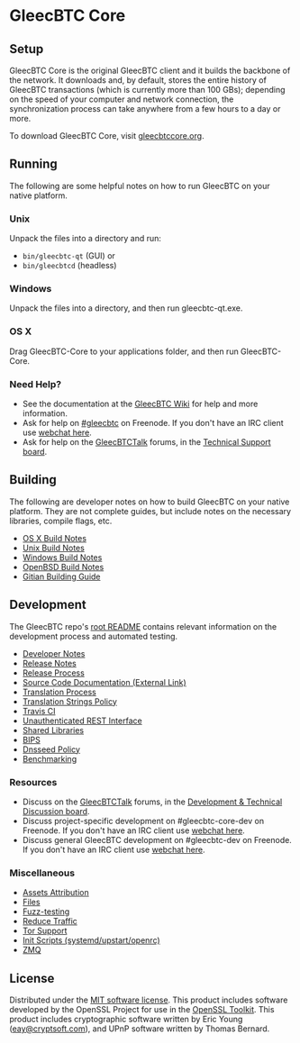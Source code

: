 GleecBTC Core
=============

Setup
---------------------
GleecBTC Core is the original GleecBTC client and it builds the backbone of the network. It downloads and, by default, stores the entire history of GleecBTC transactions (which is currently more than 100 GBs); depending on the speed of your computer and network connection, the synchronization process can take anywhere from a few hours to a day or more.

To download GleecBTC Core, visit [gleecbtccore.org](https://gleecbtccore.org/en/releases/).

Running
---------------------
The following are some helpful notes on how to run GleecBTC on your native platform.

### Unix

Unpack the files into a directory and run:

- `bin/gleecbtc-qt` (GUI) or
- `bin/gleecbtcd` (headless)

### Windows

Unpack the files into a directory, and then run gleecbtc-qt.exe.

### OS X

Drag GleecBTC-Core to your applications folder, and then run GleecBTC-Core.

### Need Help?

* See the documentation at the [GleecBTC Wiki](https://en.gleecbtc.it/wiki/Main_Page)
for help and more information.
* Ask for help on [#gleecbtc](http://webchat.freenode.net?channels=gleecbtc) on Freenode. If you don't have an IRC client use [webchat here](http://webchat.freenode.net?channels=gleecbtc).
* Ask for help on the [GleecBTCTalk](https://gleecbtctalk.org/) forums, in the [Technical Support board](https://gleecbtctalk.org/index.php?board=4.0).

Building
---------------------
The following are developer notes on how to build GleecBTC on your native platform. They are not complete guides, but include notes on the necessary libraries, compile flags, etc.

- [OS X Build Notes](build-osx.md)
- [Unix Build Notes](build-unix.md)
- [Windows Build Notes](build-windows.md)
- [OpenBSD Build Notes](build-openbsd.md)
- [Gitian Building Guide](gitian-building.md)

Development
---------------------
The GleecBTC repo's [root README](/README.md) contains relevant information on the development process and automated testing.

- [Developer Notes](developer-notes.md)
- [Release Notes](release-notes.md)
- [Release Process](release-process.md)
- [Source Code Documentation (External Link)](https://dev.visucore.com/gleecbtc/doxygen/)
- [Translation Process](translation_process.md)
- [Translation Strings Policy](translation_strings_policy.md)
- [Travis CI](travis-ci.md)
- [Unauthenticated REST Interface](REST-interface.md)
- [Shared Libraries](shared-libraries.md)
- [BIPS](bips.md)
- [Dnsseed Policy](dnsseed-policy.md)
- [Benchmarking](benchmarking.md)

### Resources
* Discuss on the [GleecBTCTalk](https://gleecbtctalk.org/) forums, in the [Development & Technical Discussion board](https://gleecbtctalk.org/index.php?board=6.0).
* Discuss project-specific development on #gleecbtc-core-dev on Freenode. If you don't have an IRC client use [webchat here](http://webchat.freenode.net/?channels=gleecbtc-core-dev).
* Discuss general GleecBTC development on #gleecbtc-dev on Freenode. If you don't have an IRC client use [webchat here](http://webchat.freenode.net/?channels=gleecbtc-dev).

### Miscellaneous
- [Assets Attribution](assets-attribution.md)
- [Files](files.md)
- [Fuzz-testing](fuzzing.md)
- [Reduce Traffic](reduce-traffic.md)
- [Tor Support](tor.md)
- [Init Scripts (systemd/upstart/openrc)](init.md)
- [ZMQ](zmq.md)

License
---------------------
Distributed under the [MIT software license](/COPYING).
This product includes software developed by the OpenSSL Project for use in the [OpenSSL Toolkit](https://www.openssl.org/). This product includes
cryptographic software written by Eric Young ([eay@cryptsoft.com](mailto:eay@cryptsoft.com)), and UPnP software written by Thomas Bernard.
